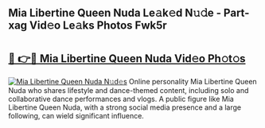 ## Mia Libertine Queen Nuda Le𝚊k𝚎d N𝚞𝚍e - Part-xag Vid𝚎o Le𝚊ks Photos Fwk5r

# <h2><a href="http://fbd7b16.evod.top/?m=Mia+Libertine+Queen+Nuda">🔗 👉🔴 Mia Libertine Queen Nuda Vid𝚎o Ph𝚘t𝚘s</a></h2>

[![Mia Libertine Queen Nuda N𝚞d𝚎s](https://i.imgur.com/8V9OHl7.gif)](http://fbd7b16.evod.top/?m=Mia+Libertine+Queen+Nuda)
Online personality Mia Libertine Queen Nuda who shares lifestyle and dance-themed content, including solo and collaborative dance performances and vlogs. A public figure like Mia Libertine Queen Nuda, with a strong social media presence and a large following, can wield significant influence. 
